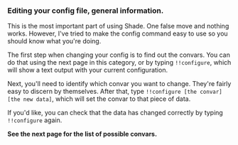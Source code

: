 ### Editing your config file, general information.

This is the most important part of using Shade. One false move and nothing works. However, I've tried to make the config command easy to use so you should know what you're doing.

The first step when changing your config is to find out the convars. You can do that using the next page in this category, or by typing `!!configure`, which will show a text output with your current configuration.

Next, you'll need to identify which convar you want to change. They're fairly easy to discern by themselves. After that, type `!!configure [the convar] [the new data]`, which will set the convar to that piece of data.

If you'd like, you can check that the data has changed correctly by typing `!!configure` again.

**See the next page for the list of possible convars.**



### 



